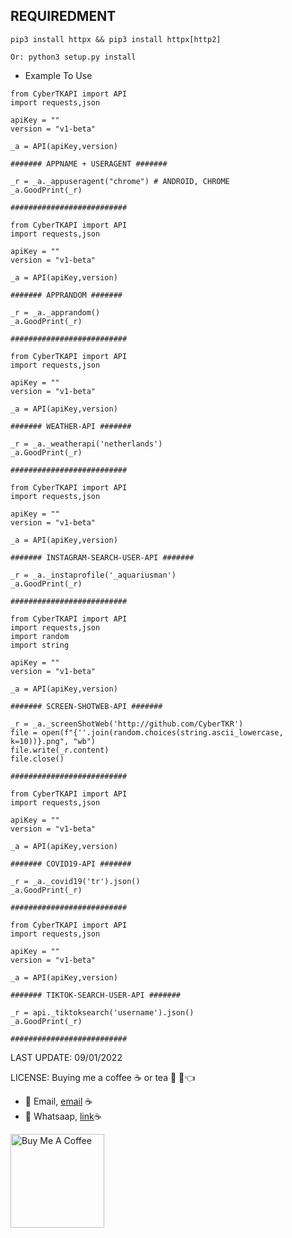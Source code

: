 ## REQUIREDMENT ##
```PY
pip3 install httpx && pip3 install httpx[http2]

Or: python3 setup.py install
```

- Example To Use

```PY
from CyberTKAPI import API
import requests,json

apiKey = ""
version = "v1-beta"

_a = API(apiKey,version)

####### APPNAME + USERAGENT #######

_r = _a._appuseragent("chrome") # ANDROID, CHROME
_a.GoodPrint(_r)

##########################
```

```PY
from CyberTKAPI import API
import requests,json

apiKey = ""
version = "v1-beta"

_a = API(apiKey,version)

####### APPRANDOM #######

_r = _a._apprandom()
_a.GoodPrint(_r)

##########################
```

```PY
from CyberTKAPI import API
import requests,json

apiKey = ""
version = "v1-beta"

_a = API(apiKey,version)

####### WEATHER-API #######

_r = _a._weatherapi('netherlands')
_a.GoodPrint(_r)

##########################
```

```PY
from CyberTKAPI import API
import requests,json

apiKey = ""
version = "v1-beta"

_a = API(apiKey,version)

####### INSTAGRAM-SEARCH-USER-API #######

_r = _a._instaprofile('_aquariusman')
_a.GoodPrint(_r)

##########################
```

```PY
from CyberTKAPI import API
import requests,json
import random
import string

apiKey = ""
version = "v1-beta"

_a = API(apiKey,version)

####### SCREEN-SHOTWEB-API #######

_r = _a._screenShotWeb('http://github.com/CyberTKR')
file = open(f"{''.join(random.choices(string.ascii_lowercase, k=10))}.png", "wb")
file.write(_r.content)
file.close()

##########################
```


```PY
from CyberTKAPI import API
import requests,json

apiKey = ""
version = "v1-beta"

_a = API(apiKey,version)

####### COVID19-API #######

_r = _a._covid19('tr').json()
_a.GoodPrint(_r)

##########################
```


```PY
from CyberTKAPI import API
import requests,json

apiKey = ""
version = "v1-beta"

_a = API(apiKey,version)

####### TIKTOK-SEARCH-USER-API #######

_r = api._tiktoksearch('username').json()
_a.GoodPrint(_r)

##########################
```
LAST UPDATE: 09/01/2022


LICENSE: Buying me a coffee ☕ or tea 🍵 🥺👈

- 💼 Email, [email](mailto:tolgkr@cybertkr.com) ☕
- 💼 Whatsaap, [link](https://api.whatsapp.com/send?phone=31686208125)☕

<a href="https://www.buymeacoffee.com/cybertkr" target="_blank"><img src="https://cdn.buymeacoffee.com/buttons/v2/default-red.png" alt="Buy Me A Coffee" width="150" ></a>

